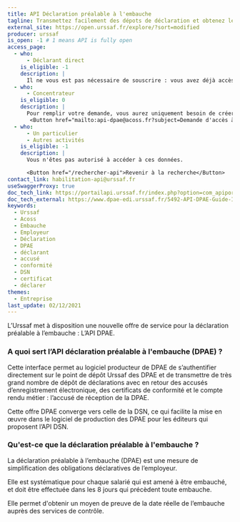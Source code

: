 ```yaml
---
title: API Déclaration préalable à l'embauche
tagline: Transmettez facilement des dépots de déclaration et obtenez les accusés de réception de la DPAE.
external_site: https://open.urssaf.fr/explore/?sort=modified
producer: urssaf
is_open: -1 # 1 means API is fully open
access_page:
  - who:
      - Déclarant direct
    is_eligible: -1
    description: |
      Il ne vous est pas nécessaire de souscrire : vous avez déjà accès à l’API en utilisant vos identifiants Urssaf il vous suffit ainsi de [consulter la documentation pour utiliser l’API](https://www.dpae-edi.urssaf.fr/5492-API-DPAE-Guide-Implementation.pdf)
  - who:
      - Concentrateur
    is_eligible: 0
    description: |
      Pour remplir votre demande, vous aurez uniquement besoin de créer un compte api.gouv.
       <Button href="mailto:api-dpae@acoss.fr?subject=Demande d'accès à l'API DPAE&body=Indiquez ici votre nom, prénom et le nom de votre organisation.">Remplir une demande</Button>
  - who:
      - Un particulier
      - Autres activités
    is_eligible: -1
    description: |
      Vous n'êtes pas autorisé à accéder à ces données.

      <Button href="/rechercher-api">Revenir à la recherche</Button>
contact_link: habilitation-api@urssaf.fr
useSwaggerProxy: true
doc_tech_link: https://portailapi.urssaf.fr/index.php?option=com_apiportal&view=definition&managerId=1&menuId=181&format=raw&stateReturn=L2ZyLz9JdGVtaWQ9MTgxJmFwaUlkPTRmMWM2ZWVhLTZiZTEtNDMxYy1hYjE3LTk0ZWE5MzdjOWQwYyZhcGlOYW1lPUFQSSUyMERQQUUmYXBpVmVyc2lvbj0xLjAuMCZhcGl0YWI9dGVzdHMmbWFuYWdlcklkPTEmbWVudUlkPTE4MSZvcHRpb249Y29tX2FwaXBvcnRhbCZyZW5kZXJUb29sPTImdHlwZT1yZXN0JnVzYWdlPWFwaSZ2aWV3PWFwaXRlc3Rlcg==&path=%2Fdiscovery%2Fswagger%2Fapi%2Fid%2F4f1c6eea-6be1-431c-ab17-94ea937c9d0c%3FswaggerVersion%3D2.0%26filename%3DAPI%2520DPAE.json%26extensions%3Dfalse
doc_tech_external: https://www.dpae-edi.urssaf.fr/5492-API-DPAE-Guide-Implementation.pdf
keywords:
  - Urssaf
  - Acoss
  - Embauche
  - Employeur
  - Déclaration
  - DPAE
  - déclarant
  - accusé
  - conformité
  - DSN
  - certificat
  - déclarer
themes:
  - Entreprise
last_update: 02/12/2021
---
```


L’Urssaf met à disposition une nouvelle offre de service pour la déclaration préalable à l’embauche : L’API DPAE.

### A quoi sert l’API déclaration préalable à l'embauche (DPAE) ?

Cette interface permet au logiciel producteur de DPAE de s’authentifier directement sur le point de dépôt Urssaf des DPAE et de transmettre de très grand nombre de dépôt de déclarations avec en retour des accusés d’enregistrement électronique, des certificats de conformité et le compte rendu métier : l’accusé de réception de la DPAE.

Cette offre DPAE converge vers celle de la DSN, ce qui facilite la mise en œuvre dans le logiciel de production des DPAE pour les éditeurs qui proposent l’API DSN.

### Qu'est-ce que la déclaration préalable à l'embauche ?

La déclaration préalable à l’embauche (DPAE) est une mesure de simplification des obligations déclaratives de l’employeur.

Elle est systématique pour chaque salarié qui est amené à être embauché, et doit être effectuée dans les 8 jours qui précèdent toute embauche.

Elle permet d'obtenir un moyen de preuve de la date réelle de l’embauche auprès des services de contrôle.